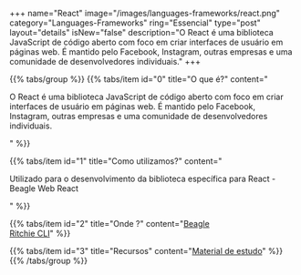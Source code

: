 +++
name="React"
image="/images/languages-frameworks/react.png"
category="Languages-Frameworks"
ring="Essencial"
type="post"
layout="details"
isNew="false"
description="O React é uma biblioteca JavaScript de código aberto com foco em criar interfaces de usuário em páginas web. É mantido pelo Facebook, Instagram, outras empresas e uma comunidade de desenvolvedores individuais."
+++

{{% tabs/group %}}
  {{% tabs/item id="0" title="O que é?" content="<p>O React é uma biblioteca JavaScript de código aberto com foco em criar interfaces de usuário em páginas web. É mantido pelo Facebook, Instagram, outras empresas e uma comunidade de desenvolvedores individuais.</p>" %}}

  {{% tabs/item id="1" title="Como utilizamos?" content="<p>Utilizado para o desenvolvimento da biblioteca específica para React - Beagle Web React</p>" %}}

  {{% tabs/item id="2" title="Onde ?" content="<a href='https://usebeagle.io/' target='_blank'>Beagle</a><br /><a href='https://ritchiecli.io/' target='_blank'>Ritchie CLI</a>" %}}

  {{% tabs/item id="3" title="Recursos" content="<a href='https://reactjs.org/' target='_blank'>Material de estudo</a>" %}}
{{% /tabs/group %}}
